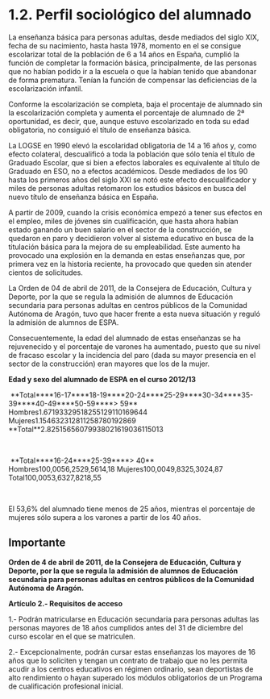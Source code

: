 
# 1.2. Perfil sociológico del alumnado

La enseñanza básica para personas adultas, desde mediados del siglo XIX, fecha de su nacimiento, hasta hasta 1978, momento en el se consigue escolarizar total de la población de 6 a 14 años en España, cumplió la función de completar la formación básica, principalmente, de las personas que no habían podido ir a la escuela o que la habían tenido que abandonar de forma prematura. Tenían la función de compensar las deficiencias de la escolarización infantil.

Conforme la escolarización se completa, baja el procentaje de alumnado sin la escolarización completa y aumenta el porcentaje de alumnado de 2ª oportunidad, es decir, que, aunque estuvo escolarizado en toda su edad obligatoria, no consiguió el título de enseñanza básica.

La LOGSE en 1990 elevó la escolaridad obligatoria de 14 a 16 años y, como efecto colateral, descualificó a toda la población que sólo tenía el título de Graduado Escolar, que si bien a efectos laborales es equivalente al título de Graduado en ESO, no a efectos académicos. Desde mediados de los 90 hasta los primeros años del siglo XXI se notó este efecto descualificador y miles de personas adultas retomaron los estudios básicos en busca del nuevo título de enseñanza básica en España.

A partir de 2009, cuando la crisis económica empezó a tener sus efectos en el empleo, miles de jóvenes sin cualificación, que hasta ahora habían estado ganando un buen salario en el sector de la construcción, se quedaron en paro y decidieron volver al sistema educativo en busca de la titulación básica para la mejora de su empleabilidad. Este aumento ha provocado una explosión en la demanda en estas enseñanzas que, por primera vez en la historia reciente, ha provocado que queden sin atender cientos de solicitudes.

La Orden de 04 de abril de 2011, de la Consejera de Educación, Cultura y Deporte, por la que se regula la admisión de alumnos de Educación secundaria para personas adultas en centros públicos de la Comunidad Autónoma de Aragón, tuvo que hacer frente a esta nueva situación y reguló la admisión de alumnos de ESPA.

Consecuentemente, la edad del alumnado de estas enseñanzas se ha rejuvenecido y el porcentaje de varones ha aumentado, puesto que su nivel de fracaso escolar y la incidencia del paro (dada su mayor presencia en el sector de la construcción) eran mayores que los de la mujer. 

****Edad y sexo del alumnado de ESPA en el curso 2012/13****
<td nowrap="nowrap" valign="bottom" width="63"> </td><td nowrap="nowrap" valign="bottom" width="54">**Total**</td><td nowrap="nowrap" valign="bottom" width="44">**16-17**</td><td nowrap="nowrap" valign="bottom" width="52">**18-19**</td><td nowrap="nowrap" valign="bottom" width="48">**20-24**</td><td nowrap="nowrap" valign="bottom" width="48">**25-29**</td><td nowrap="nowrap" valign="bottom" width="48">**30-34**</td><td nowrap="nowrap" valign="bottom" width="48">**35-39**</td><td nowrap="nowrap" valign="bottom" width="48">**40-49**</td><td nowrap="nowrap" valign="bottom" width="48">**50-59**</td><td nowrap="nowrap" valign="bottom" width="42">**&gt; 59**</td>
<td nowrap="nowrap" valign="bottom" width="63">Hombres</td><td nowrap="nowrap" valign="bottom" width="54">1.671</td><td nowrap="nowrap" valign="bottom" width="44">93</td><td nowrap="nowrap" valign="bottom" width="52">329</td><td nowrap="nowrap" valign="bottom" width="48">518</td><td nowrap="nowrap" valign="bottom" width="48">255</td><td nowrap="nowrap" valign="bottom" width="48">129</td><td nowrap="nowrap" valign="bottom" width="48">110</td><td nowrap="nowrap" valign="bottom" width="48">169</td><td nowrap="nowrap" valign="bottom" width="48">64</td><td nowrap="nowrap" valign="bottom" width="42">4</td>
<td nowrap="nowrap" valign="bottom" width="63">Mujeres</td><td nowrap="nowrap" valign="bottom" width="54">1.154</td><td nowrap="nowrap" valign="bottom" width="44">63</td><td nowrap="nowrap" valign="bottom" width="52">231</td><td nowrap="nowrap" valign="bottom" width="48">281</td><td nowrap="nowrap" valign="bottom" width="48">125</td><td nowrap="nowrap" valign="bottom" width="48">87</td><td nowrap="nowrap" valign="bottom" width="48">80</td><td nowrap="nowrap" valign="bottom" width="48">192</td><td nowrap="nowrap" valign="bottom" width="48">86</td><td nowrap="nowrap" valign="bottom" width="42">9</td>
<td nowrap="nowrap" valign="bottom" width="63">**Total**</td><td nowrap="nowrap" valign="bottom" width="54">2.825</td><td nowrap="nowrap" valign="bottom" width="44">156</td><td nowrap="nowrap" valign="bottom" width="52">560</td><td nowrap="nowrap" valign="bottom" width="48">799</td><td nowrap="nowrap" valign="bottom" width="48">380</td><td nowrap="nowrap" valign="bottom" width="48">216</td><td nowrap="nowrap" valign="bottom" width="48">190</td><td nowrap="nowrap" valign="bottom" width="48">361</td><td nowrap="nowrap" valign="bottom" width="48">150</td><td nowrap="nowrap" valign="bottom" width="42">13</td>

 
<td nowrap="nowrap" valign="bottom" width="63"> </td><td nowrap="nowrap" valign="bottom" width="62">**Total**</td><td nowrap="nowrap" valign="bottom" width="75">**16-24**</td><td nowrap="nowrap" valign="bottom" width="67">**25-39**</td><td nowrap="nowrap" valign="bottom" width="72">**&gt; 40**</td>
<td nowrap="nowrap" valign="bottom" width="63">Hombres</td><td nowrap="nowrap" valign="bottom" width="62">100,00</td><td nowrap="nowrap" valign="bottom" width="75">56,25</td><td nowrap="nowrap" valign="bottom" width="67">29,56</td><td nowrap="nowrap" valign="bottom" width="72">14,18</td>
<td nowrap="nowrap" valign="bottom" width="63">Mujeres</td><td nowrap="nowrap" valign="bottom" width="62">100,00</td><td nowrap="nowrap" valign="bottom" width="75">49,83</td><td nowrap="nowrap" valign="bottom" width="67">25,30</td><td nowrap="nowrap" valign="bottom" width="72">24,87</td>
<td nowrap="nowrap" valign="bottom" width="63">Total</td><td nowrap="nowrap" valign="bottom" width="62">100,00</td><td nowrap="nowrap" valign="bottom" width="75">53,63</td><td nowrap="nowrap" valign="bottom" width="67">27,82</td><td nowrap="nowrap" valign="bottom" width="72">18,55</td>

 

El 53,6% del alumnado tiene menos de 25 años, mientras el porcentaje de mujeres sólo supera a los varones a partir de los 40 años.

## Importante

**Orden de 4 de abril de 2011, de la Consejera de Educación, Cultura y Deporte, por la que se regula la admisión de alumnos de Educación secundaria para personas adultas en centros públicos de la Comunidad Autónoma de Aragón.**

**Artículo 2.- Requisitos de acceso**

1.- Podrán matricularse en Educación secundaria para personas adultas las personas mayores de 18 años cumplidos antes del 31 de diciembre del curso escolar en el que se matriculen.

2.- Excepcionalmente, podrán cursar estas enseñanzas los mayores de 16 años que lo soliciten y tengan un contrato de trabajo que no les permita acudir a los centros educativos en régimen ordinario, sean deportistas de alto rendimiento o hayan superado los módulos obligatorios de un Programa de cualificación profesional inicial.
